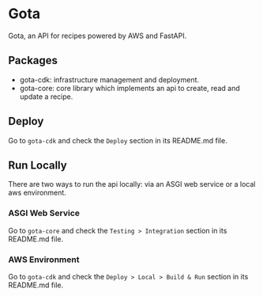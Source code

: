 # Gota

Gota, an API for recipes powered by AWS and FastAPI.

## Packages

-   gota-cdk: infrastructure management and deployment.
-   gota-core: core library which implements an api to create, read and update a recipe.

## Deploy

Go to `gota-cdk` and check the `Deploy` section in its README.md file.

## Run Locally

There are two ways to run the api locally: via an ASGI web service or a local aws environment.

### ASGI Web Service

Go to `gota-core` and check the `Testing > Integration` section in its README.md file.

### AWS Environment

Go to `gota-cdk` and check the `Deploy > Local > Build & Run` section in its README.md file.
